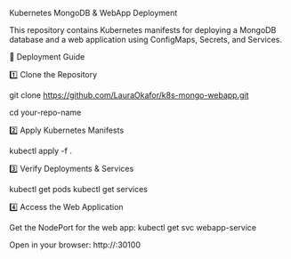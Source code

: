 Kubernetes MongoDB & WebApp Deployment

This repository contains Kubernetes manifests for deploying a MongoDB database and a web application using ConfigMaps, Secrets, and Services.

🚀 Deployment Guide

1️⃣ Clone the Repository

git clone https://github.com/LauraOkafor/k8s-mongo-webapp.git

cd your-repo-name

2️⃣ Apply Kubernetes Manifests

kubectl apply -f .

3️⃣ Verify Deployments & Services

kubectl get pods
kubectl get services

4️⃣ Access the Web Application

Get the NodePort for the web app:
kubectl get svc webapp-service

Open in your browser:
http://:30100

